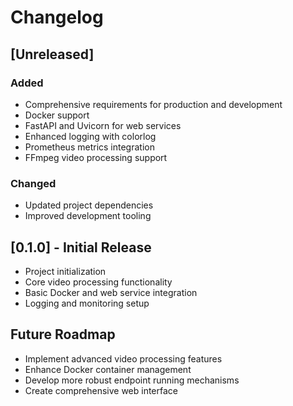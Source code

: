 # Changelog

## [Unreleased]
### Added
- Comprehensive requirements for production and development
- Docker support
- FastAPI and Uvicorn for web services
- Enhanced logging with colorlog
- Prometheus metrics integration
- FFmpeg video processing support

### Changed
- Updated project dependencies
- Improved development tooling

## [0.1.0] - Initial Release
- Project initialization
- Core video processing functionality
- Basic Docker and web service integration
- Logging and monitoring setup

## Future Roadmap
- Implement advanced video processing features
- Enhance Docker container management
- Develop more robust endpoint running mechanisms
- Create comprehensive web interface
